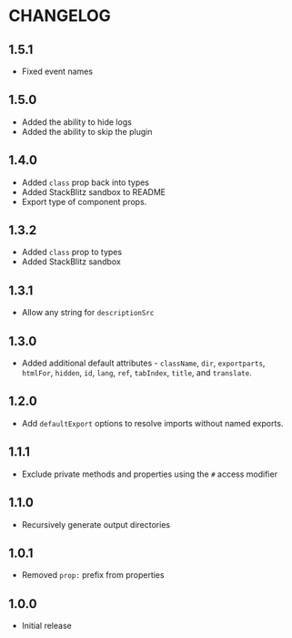 # CHANGELOG

## 1.5.1

- Fixed event names

## 1.5.0

- Added the ability to hide logs
- Added the ability to skip the plugin

## 1.4.0

- Added `class` prop back into types
- Added StackBlitz sandbox to README
- Export type of component props.

## 1.3.2

- Added `class` prop to types
- Added StackBlitz sandbox

## 1.3.1

- Allow any string for `descriptionSrc`

## 1.3.0

- Added additional default attributes - `className`, `dir`, `exportparts`, `htmlFor`, `hidden`, `id`, `lang`, `ref`, `tabIndex`, `title`, and `translate`.

## 1.2.0

- Add `defaultExport` options to resolve imports without named exports.

## 1.1.1

- Exclude private methods and properties using the `#` access modifier

## 1.1.0

- Recursively generate output directories

## 1.0.1

- Removed `prop:` prefix from properties

## 1.0.0

- Initial release